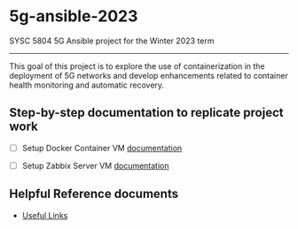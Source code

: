 # 5g-ansible-2023
SYSC 5804 5G Ansible project for the Winter 2023 term

---
This goal of this project is to explore the use of containerization in the deployment of 5G networks and develop enhancements related to container health monitoring and automatic recovery.


## Step-by-step documentation to replicate project work
- [ ] Setup Docker Container VM [documentation](documents/setup-docker-vm.md)

- [ ] Setup Zabbix Server VM [documentation](documents/setup-server-vm.md)



## Helpful Reference documents
* [Useful Links](documents/useful-links.md)